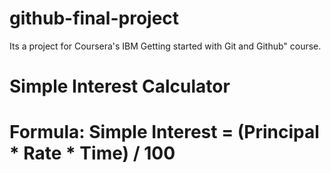 # github-final-project
Its a project for Coursera's IBM Getting started with Git and Github" course.

# Simple Interest Calculator
# Formula: Simple Interest = (Principal * Rate * Time) / 100
